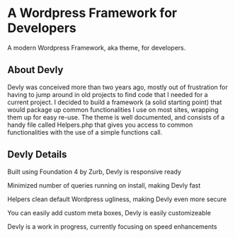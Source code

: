 # A Wordpress Framework for Developers

A modern Wordpress Framework, aka theme, for developers.

## About Devly

Devly was conceived more than two years ago, mostly out of frustration for having to jump around in old projects to find code that I needed for a current project. I decided to build a framework (a solid starting point) that would package up common functionalities I use on most sites, wrapping them up for easy re-use. The theme is well documented, and consists of a handy file called Helpers.php that gives you access to common functionalities with the use of a simple functions call.

## Devly Details

Built using Foundation 4 by Zurb, Devly is responsive ready

Minimized number of queries running on install, making Devly fast

Helpers clean default Wordpress ugliness, making Devly even more secure

You can easily add custom meta boxes, Devly is easily customizeable

Devly is a work in progress, currently focusing on speed enhancements